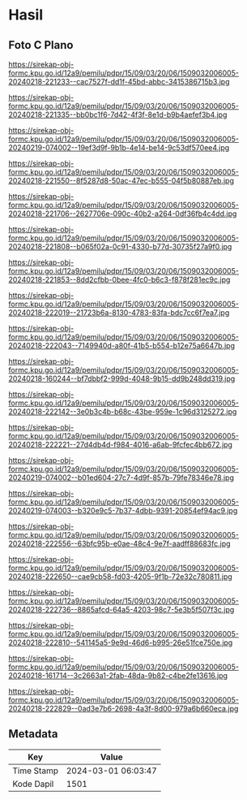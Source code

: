 # Hasil

## Foto C Plano

https://sirekap-obj-formc.kpu.go.id/12a9/pemilu/pdpr/15/09/03/20/06/1509032006005-20240218-221233--cac7527f-dd1f-45bd-abbc-3415386715b3.jpg

https://sirekap-obj-formc.kpu.go.id/12a9/pemilu/pdpr/15/09/03/20/06/1509032006005-20240218-221335--bb0bc1f6-7d42-4f3f-8e1d-b9b4aefef3b4.jpg

https://sirekap-obj-formc.kpu.go.id/12a9/pemilu/pdpr/15/09/03/20/06/1509032006005-20240219-074002--19ef3d9f-9b1b-4e14-be14-9c53df570ee4.jpg

https://sirekap-obj-formc.kpu.go.id/12a9/pemilu/pdpr/15/09/03/20/06/1509032006005-20240218-221550--8f5287d8-50ac-47ec-b555-04f5b80887eb.jpg

https://sirekap-obj-formc.kpu.go.id/12a9/pemilu/pdpr/15/09/03/20/06/1509032006005-20240218-221706--2627706e-090c-40b2-a264-0df36fb4c4dd.jpg

https://sirekap-obj-formc.kpu.go.id/12a9/pemilu/pdpr/15/09/03/20/06/1509032006005-20240218-221808--b065f02a-0c91-4330-b77d-30735f27a9f0.jpg

https://sirekap-obj-formc.kpu.go.id/12a9/pemilu/pdpr/15/09/03/20/06/1509032006005-20240218-221853--8dd2cfbb-0bee-4fc0-b6c3-f878f281ec9c.jpg

https://sirekap-obj-formc.kpu.go.id/12a9/pemilu/pdpr/15/09/03/20/06/1509032006005-20240218-222019--21723b6a-8130-4783-83fa-bdc7cc6f7ea7.jpg

https://sirekap-obj-formc.kpu.go.id/12a9/pemilu/pdpr/15/09/03/20/06/1509032006005-20240218-222043--7149940d-a80f-41b5-b554-b12e75a6647b.jpg

https://sirekap-obj-formc.kpu.go.id/12a9/pemilu/pdpr/15/09/03/20/06/1509032006005-20240218-160244--bf7dbbf2-999d-4048-9b15-dd9b248dd319.jpg

https://sirekap-obj-formc.kpu.go.id/12a9/pemilu/pdpr/15/09/03/20/06/1509032006005-20240218-222142--3e0b3c4b-b68c-43be-959e-1c96d3125272.jpg

https://sirekap-obj-formc.kpu.go.id/12a9/pemilu/pdpr/15/09/03/20/06/1509032006005-20240218-222221--27d4db4d-f984-4016-a6ab-9fcfec4bb672.jpg

https://sirekap-obj-formc.kpu.go.id/12a9/pemilu/pdpr/15/09/03/20/06/1509032006005-20240219-074002--b01ed604-27c7-4d9f-857b-79fe78346e78.jpg

https://sirekap-obj-formc.kpu.go.id/12a9/pemilu/pdpr/15/09/03/20/06/1509032006005-20240219-074003--b320e9c5-7b37-4dbb-9391-20854ef94ac9.jpg

https://sirekap-obj-formc.kpu.go.id/12a9/pemilu/pdpr/15/09/03/20/06/1509032006005-20240218-222556--63bfc95b-e0ae-48c4-9e7f-aadff88683fc.jpg

https://sirekap-obj-formc.kpu.go.id/12a9/pemilu/pdpr/15/09/03/20/06/1509032006005-20240218-222650--cae9cb58-fd03-4205-9f1b-72e32c780811.jpg

https://sirekap-obj-formc.kpu.go.id/12a9/pemilu/pdpr/15/09/03/20/06/1509032006005-20240218-222736--8865afcd-64a5-4203-98c7-5e3b5f507f3c.jpg

https://sirekap-obj-formc.kpu.go.id/12a9/pemilu/pdpr/15/09/03/20/06/1509032006005-20240218-222810--541145a5-9e9d-46d6-b995-26e51fce750e.jpg

https://sirekap-obj-formc.kpu.go.id/12a9/pemilu/pdpr/15/09/03/20/06/1509032006005-20240218-161714--3c2663a1-2fab-48da-9b82-c4be2fe13616.jpg

https://sirekap-obj-formc.kpu.go.id/12a9/pemilu/pdpr/15/09/03/20/06/1509032006005-20240218-222829--0ad3e7b6-2698-4a3f-8d00-979a6b660eca.jpg


## Metadata

| Key        | Value               |
| ---------- | ------------------- |
| Time Stamp | 2024-03-01 06:03:47 |
| Kode Dapil | 1501                |



